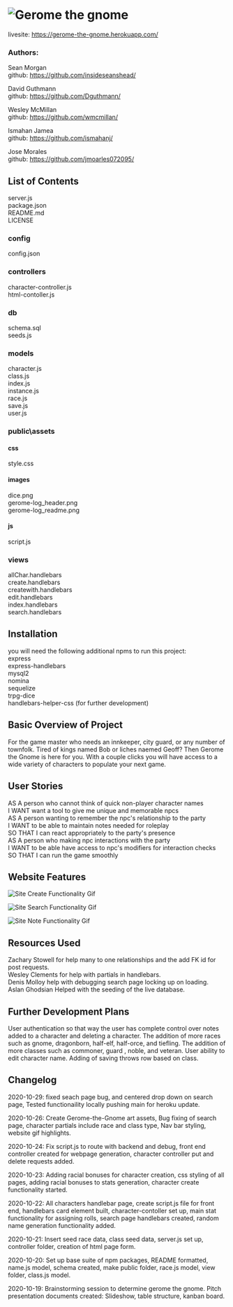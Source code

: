 # ![Gerome the gnome](./public/assets/images/gerome-logo_readme.png)  
livesite: https://gerome-the-gnome.herokuapp.com/  

### Authors: 
Sean Morgan  
github: https://github.com/insideseanshead/  

David Guthmann  
github: https://github.com/Dguthmann/  

Wesley McMillan  
github: https://github.com/wmcmillan/  

Ismahan Jamea  
github: https://github.com/ismahanj/  

Jose Morales  
github: https://github.com/jmoarles072095/


## List of Contents

server.js  
package.json  
README.md  
LICENSE  
### config  
config.json  
### controllers  
character-controller.js  
html-contoller.js  
### db  
schema.sql  
seeds.js  
### models  
character.js  
class.js  
index.js  
instance.js  
race.js  
save.js  
user.js  
### public\assets  
#### css  
style.css
#### images  
dice.png  
gerome-log_header.png  
gerome-log_readme.png  
#### js  
script.js  
### views
allChar.handlebars  
create.handlebars  
createwith.handlebars  
edit.handlebars  
index.handlebars  
search.handlebars  


## Installation
you will need the following additional npms to run this project:  
express  
express-handlebars  
mysql2  
nomina  
sequelize  
trpg-dice  
handlebars-helper-css (for further development)


## Basic Overview of Project
For the game master who needs an innkeeper, city guard, or any number of townfolk.  Tired of kings named Bob or liches naemed Geoff?  Then Gerome the Gnome is here for you.  With a couple clicks you will have access to a wide variety of characters to populate your next game.


## User Stories
AS A person who cannot think of quick non-player character names  
I WANT want a tool to give me unique and memorable npcs  
AS A person wanting to remember the npc's relationship to the party  
I WANT to be able to maintain notes needed for roleplay  
SO THAT I can react appropriately to the party's presence  
AS A person who making npc interactions with the party  
I WANT to be able have access to npc's modifiers for interaction checks  
SO THAT I can run the game smoothly  


## Website Features

![Site Create Functionality Gif](https://media.giphy.com/media/qzpZSxIjf3FRc1Axll/giphy.gif)  

![Site Search Functionality Gif](https://media.giphy.com/media/6HaXSVdJagTay5VSWr/giphy.gif)  

![Site Note Functionality Gif](https://media.giphy.com/media/n5pKaDsEyMkwDYncGL/giphy.gif)

## Resources Used

Zachary Stowell for help many to one relationships and the add FK id for post requests.  
Wesley Clements for help with partials in handlebars.  
Denis Molloy help with debugging search page locking up on loading.  
Aslan Ghodsian Helped with the seeding of the live database.


## Further Development Plans

User authentication so that way the user has complete control over notes added to a character and deleting a character. The addition of more races such as gnome, dragonborn, half-elf, half-orce, and tiefling.  The addition of more classes such as commoner, guard , noble, and veteran.  User ability to edit character name.  Adding of saving throws row based on class.


## Changelog

2020-10-29: fixed seach page bug, and centered drop down on search page, Tested functionaility locally pushing main for heroku update.  

2020-10-26: Create Gerome-the-Gnome art assets,  Bug fixing of search page, character partials include race and class type,  Nav bar styling, website gif highlights.  

2020-10-24: Fix script.js to route with backend and debug, front end controller created for webpage generation, character controller put and delete requests added.  

2020-10-23: Adding racial bonuses for character creation, css styling of all pages, adding racial bonuses to stats generation, character create functionality started.  

2020-10-22: All characters handlebar page, create script.js file for front end, handlebars card element built, character-contoller set up, main stat functionality for assigning rolls, search page handlebars created, random name generation functionality added.  

2020-10-21: Insert seed race data, class seed data, server.js set up, controller folder, creation of html page form.  

2020-10-20: Set up base suite of npm packages, README formatted, name.js model, schema created, make public folder, race.js model, view folder, class.js model.  

2020-10-19: Brainstorming session to determine gerome the gnome.  Pitch presentation documents created: Slideshow, table structure, kanban board.  